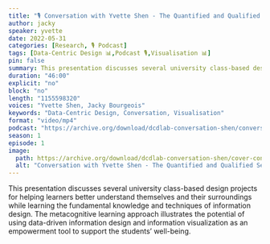 ```yaml
---
title: "🎙️ Conversation with Yvette Shen - The Quantified and Qualified Self: Digitizing, Visualizing, and Introspection"
author: jacky
speaker: yvette
date: 2022-05-31
categories: [Research, 🎙️ Podcast]
tags: [Data-Centric Design 📊,Podcast 🎙️,Visualisation 📊]
pin: false
summary: This presentation discusses several university class-based design projects for helping learners better understand themselves and their surroundings while learning the fundamental knowledge and techniques of information design. The metacognitive learning approach illustrates the potential of using data-driven information design and information visualization as an empowerment tool to support the students’ well-being.
duration: "46:00"
explicit: "no"
block: "no"
length: "1155598320"
voices: "Yvette Shen, Jacky Bourgeois"
keywords: "Data-Centric Design, Conversation, Visualisation"
format: "video/mp4"
podcast: "https://archive.org/download/dcdlab-conversation-shen/conversation-shen.mp4"
season: 1
episode: 1
image:
  path: https://archive.org/download/dcdlab-conversation-shen/cover-conversation-shen.png
  alt: "Conversation with Yvette Shen - The Quantified and Qualified Self: Digitizing, Visualizing, and Introspection"
---
```


This presentation discusses several university class-based design projects for helping learners better understand themselves and their surroundings while learning the fundamental knowledge and techniques of information design. The metacognitive learning approach illustrates the potential of using data-driven information design and information visualization as an empowerment tool to support the students’ well-being.